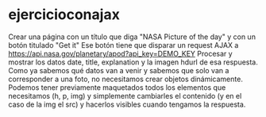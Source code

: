 # ejercicioconajax

Crear una página con un título que diga "NASA Picture of the day" y con un botón titulado "Get it" Ese botón tiene que disparar un request AJAX a https://api.nasa.gov/planetary/apod?api_key=DEMO_KEY Procesar y mostrar los datos date, title, explanation y la imagen hdurl de esa respuesta. Como ya sabemos qué datos van a venir y sabemos que solo van a corresponder a una foto, no necesitamos crear objetos dinámicamente. Podemos tener previamente maquetados todos los elementos que necesitamos (h, p, img) y simplemente cambiarles el contenido (y en el caso de la img el src) y hacerlos visibles cuando tengamos la respuesta.
